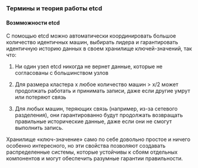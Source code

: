  ### Термины и теория работы etcd

#### Возмможности etcd

С помощью etcd можно автоматически координировать большое количество идентичных машин, выбирать лидера и гарантировать идентичную историю данных в своем хранилище ключей-значений, так что:

1. Ни один узел etcd никогда не вернет данные, которые не согласованы с большинством узлов

2. Для размера кластера x любое количество машин > x/2 может продолжать работать и принимать записи, даже если другие умрут или потеряют связь

3. Для любых машин, теряющих связь (например, из-за сетевого разделения), они гарантированно будут продолжать возвращать правильные исторические данные, даже если они не смогут выполнить запись.

Хранилище «ключ-значение» само по себе довольно простое и ничего особенно интересного, но эти свойства позволяют создавать распределенные системы, которые устойчивы к сбоям отдельных компонентов и могут обеспечить разумные гарантии правильности.
